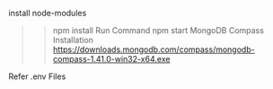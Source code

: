 install node-modules
>> npm install
Run Command
>> npm start
MongoDB Compass Installation
https://downloads.mongodb.com/compass/mongodb-compass-1.41.0-win32-x64.exe

Refer .env Files

